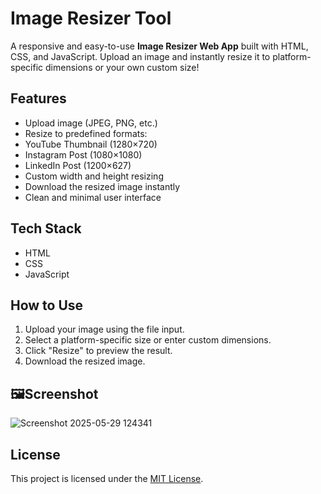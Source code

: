 #  Image Resizer Tool

A responsive and easy-to-use **Image Resizer Web App** built with HTML, CSS, and JavaScript. Upload an image and instantly resize it to platform-specific dimensions or your own custom size!

## Features

- Upload image (JPEG, PNG, etc.)
- Resize to predefined formats:
- YouTube Thumbnail (1280×720)
- Instagram Post (1080×1080)
- LinkedIn Post (1200×627)
- Custom width and height resizing
- Download the resized image instantly
- Clean and minimal user interface

## Tech Stack

- HTML
- CSS
- JavaScript

## How to Use

1. Upload your image using the file input.
2. Select a platform-specific size or enter custom dimensions.
3. Click "Resize" to preview the result.
4. Download the resized image.

## 🖼Screenshot

![Screenshot 2025-05-29 124341](https://github.com/user-attachments/assets/afe85d1b-f028-466f-bda6-9de3a865df33)


## License

This project is licensed under the [MIT License](LICENSE).
